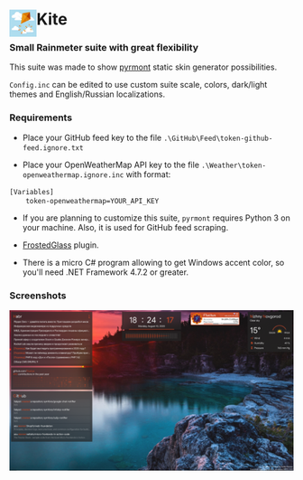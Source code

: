 # Kite <img align="left" width=48 height=48 src="/%40Screenshots/Kite.jpg">

### Small Rainmeter suite with great flexibility

This suite was made to show [pyrmont](https://github.com/F1uctus/pyrmont) static skin generator possibilities.

`Config.inc` can be edited to use custom suite scale, colors, dark/light themes and English/Russian localizations.

### Requirements

- Place your GitHub feed key to the file `.\GitHub\Feed\token-github-feed.ignore.txt`

- Place your OpenWeatherMap API key to the file `.\Weather\token-openweathermap.ignore.inc` with format:
```
[Variables]
    token-openweathermap=YOUR_API_KEY
```

- If you are planning to customize this suite, `pyrmont` requires Python 3 on your machine. Also, it is used for GitHub feed scraping.

- [FrostedGlass](https://github.com/TheAzack9/FrostedGlass) plugin.

- There is a micro C# program allowing to get Windows accent color, so you'll need .NET Framework 4.7.2 or greater.

### Screenshots

![Kite](/%40Screenshots/Kite-1.0.1.png)
